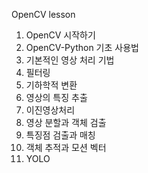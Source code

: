 OpenCV lesson 

1. OpenCV 시작하기
2. OpenCV-Python 기초 사용법
3. 기본적인 영상 처리 기법
4. 필터링
5. 기하학적 변환
6. 영상의 특징 추출
7. 이진영상처리
8. 영상 분할과 객체 검출
9. 특징점 검출과 매칭
10. 객체 추적과 모션 벡터
11. YOLO 
